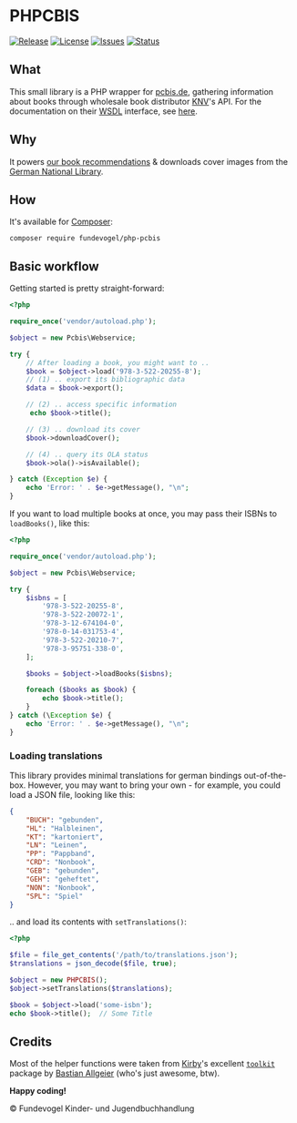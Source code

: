# PHPCBIS
[![Release](https://img.shields.io/github/release/Fundevogel/php-pcbis.svg)](https://github.com/Fundevogel/php-pcbis/releases) [![License](https://img.shields.io/github/license/Fundevogel/php-pcbis.svg)](https://github.com/Fundevogel/php-pcbis/blob/master/LICENSE) [![Issues](https://img.shields.io/github/issues/Fundevogel/php-pcbis.svg)](https://github.com/Fundevogel/php-pcbis/issues) [![Status](https://travis-ci.org/fundevogel/php-pcbis.svg?branch=master)](https://travis-ci.org/fundevogel/php-pcbis)

## What
This small library is a PHP wrapper for [pcbis.de](https://pcbis.de), gathering information about books through wholesale book distributor [KNV](http://knv.de)'s API. For the documentation on their [WSDL](https://en.wikipedia.org/wiki/Web_Services_Description_Language) interface, see [here](http://www.knv-zeitfracht.de/wp-content/uploads/2020/07/Webservice_2.0.pdf).


## Why
It powers [our book recommendations](https://fundevogel.de/en/recommendations) & downloads cover images from the [German National Library](https://www.dnb.de/EN/Home/home_node.html).


## How
It's available for [Composer](https://getcomposer.org):

```text
composer require fundevogel/php-pcbis
```


## Basic workflow
Getting started is pretty straight-forward:

```php
<?php

require_once('vendor/autoload.php');

$object = new Pcbis\Webservice;

try {
    // After loading a book, you might want to ..
    $book = $object->load('978-3-522-20255-8');
    // (1) .. export its bibliographic data
    $data = $book->export();

    // (2) .. access specific information
     echo $book->title();

    // (3) .. download its cover
    $book->downloadCover();

    // (4) .. query its OLA status
    $book->ola()->isAvailable();

} catch (Exception $e) {
    echo 'Error: ' . $e->getMessage(), "\n";
}
```

If you want to load multiple books at once, you may pass their ISBNs to `loadBooks()`, like this:

```php
<?php

require_once('vendor/autoload.php');

$object = new Pcbis\Webservice;

try {
    $isbns = [
        '978-3-522-20255-8',
        '978-3-522-20072-1',
        '978-3-12-674104-0',
        '978-0-14-031753-4',
        '978-3-522-20210-7',
        '978-3-95751-338-0',
    ];

    $books = $object->loadBooks($isbns);

    foreach ($books as $book) {
        echo $book->title();
    }
} catch (\Exception $e) {
    echo 'Error: ' . $e->getMessage(), "\n";
}
```

### Loading translations
This library provides minimal translations for german bindings out-of-the-box. However, you may want to bring your own - for example, you could load a JSON file, looking like this:

```json
{
    "BUCH": "gebunden",
    "HL": "Halbleinen",
    "KT": "kartoniert",
    "LN": "Leinen",
    "PP": "Pappband",
    "CRD": "Nonbook",
    "GEB": "gebunden",
    "GEH": "geheftet",
    "NON": "Nonbook",
    "SPL": "Spiel"
}
```

.. and load its contents with `setTranslations()`:

```php
<?php

$file = file_get_contents('/path/to/translations.json');
$translations = json_decode($file, true);

$object = new PHPCBIS();
$object->setTranslations($translations);

$book = $object->load('some-isbn');
echo $book->title();  // Some Title
```


## Credits
Most of the helper functions were taken from [Kirby](https://getkirby.com)'s excellent [`toolkit`](https://github.com/getkirby-v2/toolkit) package by [Bastian Allgeier](https://github.com/bastianallgeier) (who's just awesome, btw).


**Happy coding!**


:copyright: Fundevogel Kinder- und Jugendbuchhandlung
